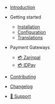 * [Introduction](README.md)

* Getting started

  * [Installation](install.md)
  * [Configuration](configuration.md)
  * [Translations](translations.md)
    
* Payment Gateways

  * [💳 Zarinpal](gateways/zarinpal.md)
  * [💳 IDPay](gateways/idpay.md)

* [Contributing](../CONTRIBUTING.md)
* [Changelog](../CHANGELOG.md)
* [💜 Support](support.md)

